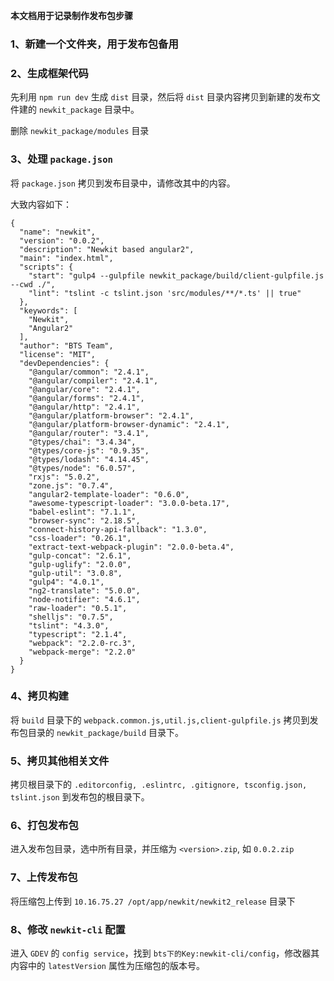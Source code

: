**本文档用于记录制作发布包步骤**


### 1、新建一个文件夹，用于发布包备用

### 2、生成框架代码

先利用 `npm run dev` 生成 `dist` 目录，然后将 `dist` 目录内容拷贝到新建的发布文件建的 `newkit_package` 目录中。

删除 `newkit_package/modules` 目录

### 3、处理 `package.json` 

将 `package.json` 拷贝到发布目录中，请修改其中的内容。

大致内容如下：

```
{
  "name": "newkit",
  "version": "0.0.2",
  "description": "Newkit based angular2",
  "main": "index.html",
  "scripts": {
    "start": "gulp4 --gulpfile newkit_package/build/client-gulpfile.js --cwd ./",
    "lint": "tslint -c tslint.json 'src/modules/**/*.ts' || true"
  },
  "keywords": [
    "Newkit",
    "Angular2"
  ],
  "author": "BTS Team",
  "license": "MIT",
  "devDependencies": {
    "@angular/common": "2.4.1",
    "@angular/compiler": "2.4.1",
    "@angular/core": "2.4.1",
    "@angular/forms": "2.4.1",
    "@angular/http": "2.4.1",
    "@angular/platform-browser": "2.4.1",
    "@angular/platform-browser-dynamic": "2.4.1",
    "@angular/router": "3.4.1",
    "@types/chai": "3.4.34",
    "@types/core-js": "0.9.35",
    "@types/lodash": "4.14.45",
    "@types/node": "6.0.57",
    "rxjs": "5.0.2",
    "zone.js": "0.7.4",
    "angular2-template-loader": "0.6.0",
    "awesome-typescript-loader": "3.0.0-beta.17",
    "babel-eslint": "7.1.1",
    "browser-sync": "2.18.5",
    "connect-history-api-fallback": "1.3.0",
    "css-loader": "0.26.1",
    "extract-text-webpack-plugin": "2.0.0-beta.4",
    "gulp-concat": "2.6.1",
    "gulp-uglify": "2.0.0",
    "gulp-util": "3.0.8",
    "gulp4": "4.0.1",
    "ng2-translate": "5.0.0",
    "node-notifier": "4.6.1",    
    "raw-loader": "0.5.1",
    "shelljs": "0.7.5",
    "tslint": "4.3.0",
    "typescript": "2.1.4",
    "webpack": "2.2.0-rc.3",
    "webpack-merge": "2.2.0"
  }
}
```

### 4、拷贝构建

将 `build` 目录下的 `webpack.common.js,util.js,client-gulpfile.js` 拷贝到发布包目录的 `newkit_package/build` 目录下。

### 5、拷贝其他相关文件

拷贝根目录下的 `.editorconfig, .eslintrc, .gitignore, tsconfig.json, tslint.json` 到发布包的根目录下。

### 6、打包发布包

进入发布包目录，选中所有目录，并压缩为 `<version>.zip`, 如 `0.0.2.zip`

### 7、上传发布包

将压缩包上传到 `10.16.75.27 /opt/app/newkit/newkit2_release` 目录下

### 8、修改 `newkit-cli` 配置

进入 `GDEV` 的 `config service`，找到 `bts下的Key:newkit-cli/config`，修改器其内容中的 `latestVersion` 属性为压缩包的版本号。